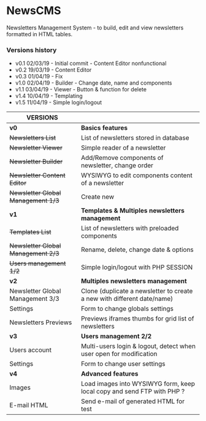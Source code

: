 NewsCMS
=======
Newsletters Management System - to build, edit and view newsletters formatted in HTML tables.

### Versions history
  * v0.1 02/03/19 - Initial commit - Content Editor nonfunctional
  * v0.2 19/03/19 - Content Editor
  * v0.3 01/04/19 - Fix
  * v1.0 02/04/19 - Builder - Change date, name and components
  * v1.1 03/04/19 - Viewer - Button & function for delete
  * v1.4 10/04/19 - Templating
  * v1.5 11/04/19 - Simple login/logout

| VERSIONS                             |                                                                        |
|--------------------------------------|------------------------------------------------------------------------|
| **v0**                               | **Basics features**                                                    |
| ~~Newsletters List~~                 | List of newsletters stored in database                                 |
| ~~Newsletter Viewer~~                | Simple reader of a newsletter                                          |
| ~~Newsletter Builder~~               | Add/Remove components of newsletter, change order                      |
| ~~Newsletter Content Editor~~        | WYSIWYG to edit components content of a newsletter                     |
| ~~Newsletter Global Management 1/3~~ | Create new                                                             |
| **v1**                               | **Templates & Multiples newsletters management**                       |
| ~~Templates List~~                   | List of newsletters with preloaded components                          |
| ~~Newsletter Global Management 2/3~~ | Rename, delete, change date & options                                  |
| ~~Users management 1/2~~             | Simple login/logout with PHP SESSION                                   |
| **v2**                               | **Multiples newsletters management**                                   |
| Newsletter Global Management 3/3     | Clone (duplicate a newsletter to create a new with different date/name)|
| Settings                             | Form to change globals settings                                        |
| Newsletters Previews                 | Previews iframes thumbs for grid list of newsletters                   |
| **v3**                               | **Users management 2/2**                                               |
| Users account                        | Multi-users login & logout, detect when user open for modification     |
| Settings                             | Form to change user settings                                           |
| **v4**                               | **Advanced features**                                                  |
| Images                               | Load images into WYSIWYG form, keep local copy and send FTP with PHP ? |
| E-mail HTML                          | Send e-mail of generated HTML for test                                 |
